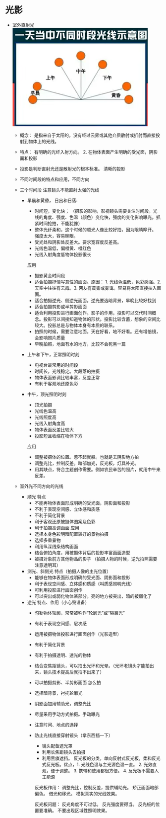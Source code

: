 # 光影
- 室外直射光
  ![不同时段示意图](/source/不同时段示意图.png)
  - 概念： 是指来自于太阳的，没有经过云雾或其他介质散射或折射而直接投射到物体上的光线。
  - 特点： 有明确的光纤入射方向。 2. 在物体表面产生明确的受光面，阴影面和投影
  - 投影是判断直射光还是散射光的根本标准。   清晰的投影
  - 不同时间段的特点和应用，不同方向

  - 三个时间段  注意镜头不能直射太强的光线
    - 早晨和黄昏， 日出和日落:
      - 时间短，变化快； （摄影的影响，影视镜头需要关注时间段。光线的角度、强度、色温（颜色）变化快，强度的变化影响曝光。抓紧时间抢拍，不能犹豫）
      - 整体光纤柔和，这个时候的顺光人像比较好拍，因为眼睛睁开。 强度太大，容易眯眼。
      - 受光处和阴影处反差大。要求宽容度反差高。
      - 光线色温低，偏橙黄、橙红色
      - 光线入射角度低物体投影很长

      应用

      - 摄影黄金时间段
      - 适合拍摄抒情写意性的画面。原因： 1. 光线色温低，色彩感强。2. 天空中往往有云霞。3. 网友有晨雾或雾霭。容易将太阳直接拍入画面。
      - 适合拍摄逆光、侧逆光画面。逆光要选暗背景，早晚比较好找到
      - 适合拍摄剪影或半剪影画面
      - 适合利用投影进行画面创作。影子的作用，投影可以交代时间概念。投影可以间接知道物体的形状。投影比较含蓄，想象的空间比较大。投影总是与物体本身有本质的联系。
      - 拍照的时候，需要注意地面。天在好看，地不好看。还有增倍镜，会影响照片质量
      - 早晚拍照，地面有水的地方，比较不会死黑一篇
    - 上午和下午，正常照明时刻
      - 电视台最常用的时间段
      - 时间长，光线稳定。大段落的拍摄
      - 物体表面影调比较丰富，反差正常
      - 有利于客观地还原色彩
    - 中午，顶光照明时刻
      - 顶光拍摄
      - 光线色温高
      - 光线照度高
      - 光线入射角度高
      - 物体表面反差比较大
      - 投影短且收缩在物体下方

      应用

      - 调整被摄体的位置。惹不起就躲。也就是去阴影地方拍
      - 调整光比，控制反差。暗部加光，反光板，灯具补光。
      - 用其缺点，符合主题创作需要。例如农民辛苦的照片，就用中午来反差。
  - 室外光不同方向的光线
    - 顺光
      特点
      - 不能再物体表面形成明确的受光面，阴影面和投影
      - 不利于表现空间感、立体感和质感
      - 不利于简化背景
      - 利于客观还原被摄体图案及色彩
      - 利于拍摄高调画面
      应用
      - 选择本身色彩明暗配置较好的景物拍摄
      - 选择多重景物
      - 利用纵深线条结构画面
      - 结合俯拍角度，用被摄体背后的投影丰富画面造型
      - 被摄对象前方其他物品的影子
      （拍摄人物的时候，逆光拍照需要注意透明耳）
    - 测光、斜侧光
      特点（拍摄人像的主光位置）
      - 能够在物体表面形成明确的受光面、阴影面和投影
      - 利于表现空间感、立体感和质感（叫质感照明光线）
      - 可利用投影进行画面创作
      - 可以突出或弱化物体某部分。亮的地方被突出，暗的被弱化了
    - 逆光
      特点、作用（小心毁设备）
      - 勾勒物体轮廓，常常被称作“轮廓光”或“隔离光”
      - 有利于表现空间感、层次感
      - 运用被摄物体投影进行画面创作（光影造型）
      - 有利于简化背景
      - 有利于拍摄透明、透光的物体
      - 结合变焦距镜头，可以拍出光环和光晕。（光环老镜头才能拍出来，镜头技术提高后就拍不出来了）
      - 可以拍摄剪影、半剪影画面
      怎么拍
      - 选择暗背景，衬托轮廓光
      - 阴影面加用辅助光，调整光比
      - 尽量采用手动方式拍摄。手动曝光
      - 注意时间、地点的选择
      - 防止光线直接穿射镜头（拿东西挡一下）
        - 镜头配备遮光罩
        - 利用长焦距镜头去拍摄
        - 利用黑旗遮挡。
        反光板的分类，单向反射式反光板，柔和反光式反光板。优点，1. 光线色温与主光源色温一直。 2. 光效直观，便于调整。  3. 携带和使用都很方便。   4. 反光板不需要人工能源

        反光板作用： 调整光比，控制反差，提供辅助光。 矫正画面暗部偏色。   借光和移光。 模拟真实的光线效果。

        反光板问题： 反光角度不可过低。 反光强度要得当。 反光板的位置要准确。 不要出现区域性照明效果。
